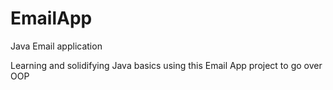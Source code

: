 # EmailApp
Java Email application 

Learning and solidifying Java basics using this Email App project to go over OOP
